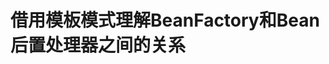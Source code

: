 # 借用模板模式理解BeanFactory和Bean后置处理器之间的关系
  [](/spring5/src/main/java/com/kul/a03/TestMethodTemplate.java)